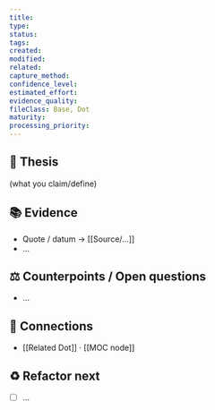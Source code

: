 ```yaml
---
title:
type:
status:
tags:
created:
modified:
related:
capture_method:
confidence_level:
estimated_effort:
evidence_quality:
fileClass: Base, Dot
maturity:
processing_priority:
---
```


## 🎯 Thesis
(what you claim/define)

## 📚 Evidence
- Quote / datum → [[Source/...]]
- …

## ⚖️ Counterpoints / Open questions
- …

## 🔗 Connections
- [[Related Dot]] · [[MOC node]]

## ♻️ Refactor next
- [ ] …
